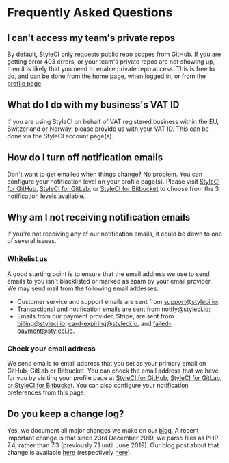 # Frequently Asked Questions

<a name="cant-access-private-repos"></a>
## I can't access my team's private repos

By default, StyleCI only requests public repo scopes from GitHub. If you are getting error 403 errors, or your team's private repos are not showing up, then it is likely that you need to enable private repo access. This is free to do, and can be done from the home page, when logged in, or from the [profile page](https://github.styleci.io/profile).

<a name="vat-ids"></a>
## What do I do with my business's VAT ID

If you are using StyleCI on behalf of VAT registered business within the EU, Switzerland or Norway, please provide us with your VAT ID. This can be done via the StyleCI account page(s).

<a name="turn-off-notifications"></a>
## How do I turn off notification emails

Don't want to get emailed when things change? No problem. You can configure your notification level on your profile page(s). Please visit [StyleCI for GitHub](https://github.styleci.io/profile), [StyleCI for GitLab](https://gitlab.styleci.io/profile), or [StyleCI for Bitbucket](https://bitbucket.styleci.io/profile) to choose from the 3 notification levels available.

<a name="not-receiving-email-notifications"></a>
## Why am I not receiving notification emails

If you're not receiving any of our notification emails, it could be down to one of several issues.

### Whitelist us

A good starting point is to ensure that the email address we use to send emails to you isn't blacklisted or marked as spam by your email provider. We may send mail from the following email addesses:

* Customer service and support emails are sent from support@styleci.io;
* Transactional and notification emails are sent from notify@styleci.io;
* Emails from our payment provider, Stripe, are sent from billing@styleci.io, card-expiring@styleci.io, and failed-payment@styleci.io.

### Check your email address

We send emails to email address that you set as your primary email on GitHub, GitLab or Bitbucket. You can check the email address that we have for you by visiting your profile page at [StyleCI for GitHub](https://github.styleci.io/profile), [StyleCI for GitLab](https://gitlab.styleci.io/profile), or [StyleCI for Bitbucket](https://bitbucket.styleci.io/profile). You can also configure your notification preferences from this page.

<a name="keep-a-change-log"></a>
## Do you keep a change log?

Yes, we document all major changes we make on our [blog](https://blog.styleci.io/). A recent important change is that since 23rd December 2019, we parse files as PHP 7.4, rather than 7.3 (previously 7.1 until June 2019). Our blog post about that change is available [here](https://blog.styleci.io/php-7-4-support/) (respectively [here](https://blog.styleci.io/php-7-3-support/)).
